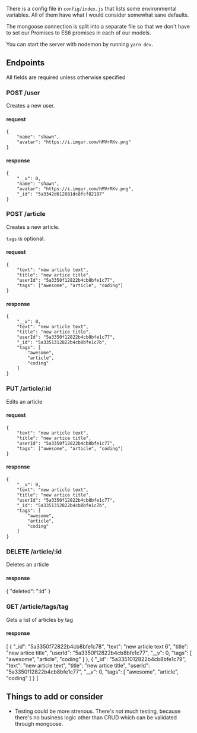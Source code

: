 There is a config file in `config/index.js` that lists some environmental variables.  All of them have what I would consider somewhat sane defaults.

The mongoose connection is split into a separate file so that we don't have to set our Promises to ES6 promises in each of our models.

You can start the server with nodemon by running `yarn dev`.

## Endpoints ##
All fields are required unless otherwise specified

### POST /user ###
Creates a new user.

#### request ####
```
{
	"name": "shawn",
	"avatar": "https://i.imgur.com/hMVrRKv.png"
}
```
#### response ####
```
{
	"__v": 0,
	"name": "shawn",
	"avatar": "https://i.imgur.com/hMVrRKv.png",
	"_id": "5a3342d612681dc8fcf82187"
}
```

### POST /article ###
Creates a new article.

`tags` is optional.

#### request ####
```
{
	"text": "new article text",
	"title": "new artice title",
	"userId": "5a3350f12822b4cb8bfe1c77",
	"tags": ["awesome", "article", "coding"]
}
```
#### response ####
```
{
	"__v": 0,
	"text": "new article text",
	"title": "new artice title",
	"userId": "5a3350f12822b4cb8bfe1c77",
	"_id": "5a3351312822b4cb8bfe1c7b",
	"tags": [
		"awesome",
		"article",
		"coding"
	]
}
```

### PUT /article/:id ###
Edits an article

#### request ####
```
{
	"text": "new article text",
	"title": "new artice title",
	"userId": "5a3350f12822b4cb8bfe1c77",
	"tags": ["awesome", "article", "coding"]
}
```
#### response ####
```
{
	"__v": 0,
	"text": "new article text",
	"title": "new artice title",
	"userId": "5a3350f12822b4cb8bfe1c77",
	"_id": "5a3351312822b4cb8bfe1c7b",
	"tags": [
		"awesome",
		"article",
		"coding"
	]
}
```

### DELETE /article/:id ###
Deletes an article

#### response ####
{ "deleted": ":id" }

### GET /article/tags/tag ###
Gets a list of articles by tag

#### response ####
[
  {
    "_id": "5a3350f72822b4cb8bfe1c78",
    "text": "new article text 6",
    "title": "new artice title",
    "userId": "5a3350f12822b4cb8bfe1c77",
    "__v": 0,
    "tags": [
      "awesome",
      "article",
      "coding"
    ]
  },
  {
    "_id": "5a3351012822b4cb8bfe1c79",
    "text": "new article text",
    "title": "new artice title",
    "userId": "5a3350f12822b4cb8bfe1c77",
    "__v": 0,
    "tags": [
      "awesome",
      "article",
      "coding"
    ]
  }
]

## Things to add or consider
* Testing could be more strenous.  There's not much testing, because there's no business logic other than CRUD which can be validated through mongoose.